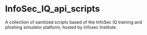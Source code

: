 # InfoSec_IQ_api_scripts
A collection of sanitized scripts based of the InfoSec IQ training and phishing simulator platform, hosted by Infosec Institute.
